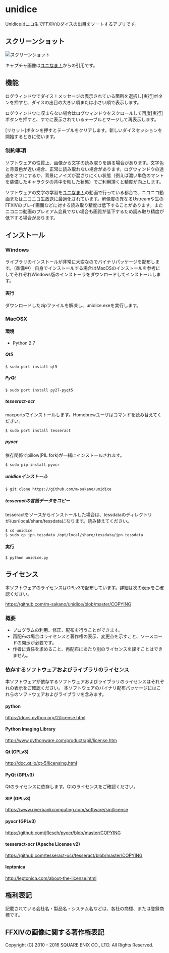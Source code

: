 # unidice
Unidiceはニコ生でFFXIVのダイスの出目をソートするアプリです。

## スクリーンショット
![スクリーンショット](https://s3-ap-northeast-1.amazonaws.com/unidice/ScreenShot01.jpg)

キャプチャ画像は[ユニなま！](http://ch.nicovideo.jp/uni-ch)からの引用です。

## 機能
ログウィンドウでダイス！メッセージの表示されている箇所を選択し[実行]ボタンを押すと、ダイスの出目の大きい順または小さい順で表示します。

ログウィンドウに収まらない場合はログウィンドウをスクロールして再度[実行]ボタンを押すと、すでに表示されているテーブルとマージして再表示します。

[リセット]ボタンを押すとテーブルをクリアします。新しいダイスセッションを開始するときに使います。

### 制約事項
ソフトウェアの性質上、画像から文字の読み取りを誤る場合があります。文字色と背景色が近い場合、正常に読み取れない場合があります。ログウィンドウの透過をオフにするか、背景にノイズが混ざりにくい状態（例えば濃い単色のマントを装備したキャラクタの背中を映した状態）でご利用頂くと精度が向上します。

ソフトウェアの文字の学習を[ユニなま！](http://ch.nicovideo.jp/uni-ch)の動画で行っている都合で、ニコニコ動画またはニコニコ生放送に最適化されています。解像度の異なるUstreamや生のFFXIVのプレイ画面などに対する読み取り精度は低下することがあります。またニコニコ動画のプレミアム会員でない場合も画質が低下するため読み取り精度が低下する場合があります。

## インストール
### Windows
ライブラリのインストールが非常に大変なのでバイナリパッケージを配布します。（準備中）
自身でインストールする場合はMacOSのインストールを参考にしてそれぞれWindows版のインストーラをダウンロードしてインストールします。

#### 実行
ダウンロードしたzipファイルを解凍し、unidice.exeを実行します。

### MacOSX
#### 環境
- Python 2.7

##### Qt5
```
$ sudo port install qt5
```
##### PyQt
```
$ sudo port install py27-pyqt5
```
##### tesseract-ocr
macportsでインストールします。Homebrewユーザはコマンドを読み替えてください。
```
$ sudo port install tesseract
```
##### pyocr
依存関係でpillow(PIL fork)が一緒にインストールされます。
```
$ sudo pip install pyocr
```
##### unidiceインストール
```
$ git clone https://github.com/m-sakano/unidice
```
##### tesseractの言語データをコピー
tesseractをソースからインストールした場合は、tessdataのディレクトリが/usr/local/share/tessdataになります。読み替えてください。
```
$ cd unidice
$ sudo cp jpn.tessdata /opt/local/share/tessdata/jpn.tessdata
```
#### 実行
```
$ python unidice.py
```

## ライセンス
本ソフトウェアのライセンスはGPLv3で配布しています。詳細は次の表示をご確認ください。

https://github.com/m-sakano/unidice/blob/master/COPYING

### 概要
- プログラムの利用、修正、配布を行うことができます。
- 再配布の場合はライセンスと著作権の表示、変更点を示すこと、ソースコードの開示が必要です。
- 作者に責任を求めること、再配布にあたり別のライセンスを課すことはできません。

### 依存するソフトウェアおよびライブラリのライセンス

本ソフトウェアが依存するソフトウェアおよびライブラリのライセンスはそれぞれの表示をご確認ください。
本ソフトウェアのバイナリ配布パッケージにはこれらのソフトウェアおよびライブラリを含みます。

#### python
https://docs.python.org/2/license.html

#### Python Imaging Library
http://www.pythonware.com/products/pil/license.htm

#### Qt (GPLv3)
http://doc.qt.io/qt-5/licensing.html

#### PyQt (GPLv3)
Qtのライセンスに依存します。Qtのライセンスをご確認ください。

#### SIP (GPLv3)
https://www.riverbankcomputing.com/software/sip/license

#### pyocr (GPLv3)
https://github.com/jflesch/pyocr/blob/master/COPYING

#### tesseract-ocr (Apache License v2)
https://github.com/tesseract-ocr/tesseract/blob/master/COPYING

#### leptonica
http://leptonica.com/about-the-license.html

## 権利表記
記載されている会社名・製品名・システム名などは、各社の商標、または登録商標です。

## FFXIVの画像に関する著作権表記
Copyright (C) 2010 - 2016 SQUARE ENIX CO., LTD. All Rights Reserved.  
